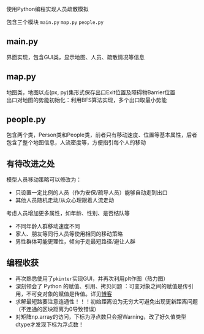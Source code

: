 使用Python编程实现人员疏散模拟

包含三个模块 `main.py` `map.py` `people.py`

## main.py
界面实现，包含GUI类，显示地图、人员、疏散情况等信息

## map.py
地图类，地图以点(px, py)集形式保存出口Exit位置及障碍物Barrier位置  
出口对地图的势能初始化：利用BFS算法实现，多个出口取最小势能

## people.py
包含两个类，Person类和People类，前者只有移动速度、位置等基本属性，后者包含了整个地图信息，人流密度等，方便指引每个人的移动

## 有待改进之处
模型人员移动策略可以修改为：
  - 只设置一定比例的人员（作为安保/疏导人员）能够自动走到出口
  - 其他人员随机走动/从众心理跟着人流走动

考虑人员增加更多属性，如年龄、性别、是否结队等
  - 不同年龄人群移动速度不同
  - 家人、朋友等同行人员等使用相同的移动策略
  - 男性群体可能更理性，倾向于走最短路径/避让人群
  
## 编程收获
  - 再次熟悉使用了`pkinter`实现GUI，并再次利用plt作图（热力图）
  - 深刻领会了 Python 的赋值、引用、拷贝问题 ：可变对象之间的赋值是传引用，不可变对象的赋值是传值。详见[博客](https://blog.csdn.net/dta0502/article/details/80827359)
  - 求解最短路要注意连通性！！！初始距离设为无穷大可避免出现更新距离问题（不连通的区块距离为0导致错误）
  - 对矩阵np.array的访问，下标为浮点数只会报Warning，改了好久值类型dtype才发现下标为浮点数！
 
  

